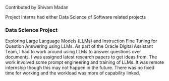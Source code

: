 Contributed by Shivam Madan

Project Interns had either Data Science of Software related projects

### Data Science Project

Exploring Large Language Models (LLMs) and Instruction Fine Tuning for Question Answering using LLMs.
As part of the Oracle Digital Assistant Team, I had to work around using LLMs to answer questions over documents. I was assigned latest research papers to get ideas from. The work involved some prompt engineering and training of LLMs. It was remote internship though this may not happen in the future. There was no fixed time for working and the workload was more of capability linked.